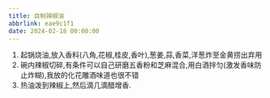 ```yaml
---
title: 自制辣椒油
abbrlink: eae9c1f1
date: 2024-02-18 00:00:00
---
```


1. 起锅烧油,放入香料(八角,花椒,桂皮,香叶),葱姜,蒜,香菜,洋葱炸至金黄捞出弃用
2. 碗内辣椒切碎,有条件可以自己研磨五香粉和芝麻混合,用白酒拌匀(激发香味防止炸糊),我放的化花雕酒味道也很不错
3. 热油泼到辣椒上,然后滴几滴醋增香.